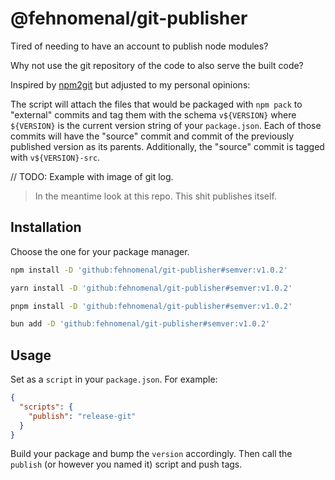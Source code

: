 # @fehnomenal/git-publisher

Tired of needing to have an account to publish node modules?

Why not use the git repository of the code to also serve the built code?

Inspired by [npm2git](https://conduitry.dev/npm2git) but adjusted to my personal opinions:

The script will attach the files that would be packaged with `npm pack` to "external" commits and tag them with the schema `v${VERSION}` where `${VERSION}` is the current version string of your `package.json`.
Each of those commits will have the "source" commit and commit of the previously published version as its parents. Additionally, the "source" commit is tagged with `v${VERSION}-src`.

// TODO: Example with image of git log.

> In the meantime look at this repo. This shit publishes itself.

## Installation

Choose the one for your package manager.

```sh
npm install -D 'github:fehnomenal/git-publisher#semver:v1.0.2'
```

```sh
yarn install -D 'github:fehnomenal/git-publisher#semver:v1.0.2'
```

```sh
pnpm install -D 'github:fehnomenal/git-publisher#semver:v1.0.2'
```

```sh
bun add -D 'github:fehnomenal/git-publisher#semver:v1.0.2'
```

## Usage

Set as a `script` in your `package.json`. For example:

```json
{
  "scripts": {
    "publish": "release-git"
  }
}
```

Build your package and bump the `version` accordingly.
Then call the `publish` (or however you named it) script and push tags.
